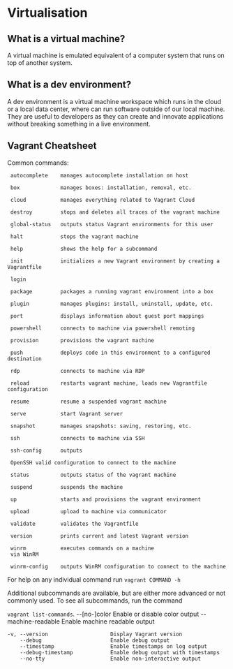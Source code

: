 # Virtualisation

## What is a virtual machine?
A virtual machine is emulated equivalent of a computer system that runs on top of another system.


## What is a dev environment?
A dev environment is a virtual machine workspace which runs in the cloud or a local data center, where can run software outside of our local machine. They are useful to developers as they can create and innovate applications without breaking something in a live environment.



## Vagrant Cheatsheet

Common commands:

     autocomplete    manages autocomplete installation on host
     
     box             manages boxes: installation, removal, etc.
     
     cloud           manages everything related to Vagrant Cloud
     
     destroy         stops and deletes all traces of the vagrant machine
     
     global-status   outputs status Vagrant environments for this user
     
     halt            stops the vagrant machine
     
     help            shows the help for a subcommand
     
     init            initializes a new Vagrant environment by creating a Vagrantfile
     
     login
     
     package         packages a running vagrant environment into a box
     
     plugin          manages plugins: install, uninstall, update, etc.
     
     port            displays information about guest port mappings
     
     powershell      connects to machine via powershell remoting
     
     provision       provisions the vagrant machine
     
     push            deploys code in this environment to a configured destination
     
     rdp             connects to machine via RDP
     
     reload          restarts vagrant machine, loads new Vagrantfile configuration
     
     resume          resume a suspended vagrant machine
     
     serve           start Vagrant server
     
     snapshot        manages snapshots: saving, restoring, etc.
     
     ssh             connects to machine via SSH
     
     ssh-config      outputs 
     
     OpenSSH valid configuration to connect to the machine
     
     status          outputs status of the vagrant machine
     
     suspend         suspends the machine
     
     up              starts and provisions the vagrant environment
     
     upload          upload to machine via communicator
     
     validate        validates the Vagrantfile
     
     version         prints current and latest Vagrant version
     
     winrm           executes commands on a machine 
     via WinRM
     
     winrm-config    outputs WinRM configuration to connect to the machine

For help on any individual command run `vagrant COMMAND -h`

Additional subcommands are available, but are either more advanced
or not commonly used. To see all subcommands, run the command

`vagrant list-commands`.
        --[no-]color                 Enable or disable color output
        --machine-readable           Enable machine readable output

    -v, --version                    Display Vagrant version
        --debug                      Enable debug output
        --timestamp                  Enable timestamps on log output
        --debug-timestamp            Enable debug output with timestamps
        --no-tty                     Enable non-interactive output